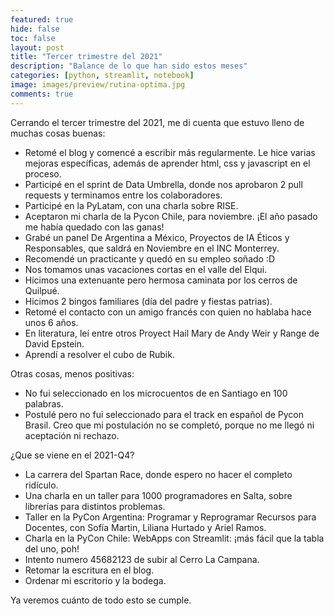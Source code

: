 ```yaml
---
featured: true
hide: false
toc: false
layout: post
title: "Tercer trimestre del 2021"
description: "Balance de lo que han sido estos meses"
categories: [python, streamlit, notebook]
image: images/preview/rutina-optima.jpg
comments: true
---
```


Cerrando el tercer trimestre del 2021, me di cuenta que estuvo lleno de muchas cosas buenas:
* Retomé el blog y comencé a escribir más regularmente. Le hice varias mejoras específicas, además de aprender html, css y javascript en el proceso.
* Participé en el sprint de Data Umbrella, donde nos aprobaron 2 pull requests y terminamos entre los colaboradores. 
* Participé en la PyLatam, con una charla sobre RISE.
* Aceptaron mi charla de la Pycon Chile, para noviembre. ¡El año pasado me había quedado con las ganas!
* Grabé un panel De Argentina a México, Proyectos de IA Éticos y Responsables, que saldrá en Noviembre en el INC Monterrey.
* Recomendé un practicante y quedó en su empleo soñado :D 
* Nos tomamos unas vacaciones cortas en el valle del Elqui.
* Hicimos una extenuante pero hermosa caminata por los cerros de Quilpué.
* Hicimos 2 bingos familiares (día del padre y fiestas patrias).
* Retomé el contacto con un amigo francés con quien no hablaba hace unos 6 años.
* En literatura, leí entre otros Proyect Hail Mary de Andy Weir y Range de David Epstein.
* Aprendí a resolver el cubo de Rubik.

Otras cosas, menos positivas:
* No fui seleccionado en los microcuentos de en Santiago en 100 palabras.
* Postulé pero no fui seleccionado para el track en español de Pycon Brasil. Creo que mi postulación no se completó, porque no me llegó ni aceptación ni rechazo.

¿Que se viene en el 2021-Q4?

* La carrera del Spartan Race, donde espero no hacer el completo ridículo.
* Una charla en un taller para 1000 programadores en Salta, sobre librerías para distintos problemas.
* Taller en la PyCon Argentina: Programar y Reprogramar Recursos para Docentes, con Sofía Martin, Liliana Hurtado y Ariel Ramos.
* Charla en la PyCon Chile: WebApps con Streamlit: ¡más fácil que la tabla del uno, poh!
* Intento numero 45682123 de subir al Cerro La Campana.
* Retomar la escritura en el blog.
* Ordenar mi escritorio y la bodega.

Ya veremos cuánto de todo esto se cumple.
